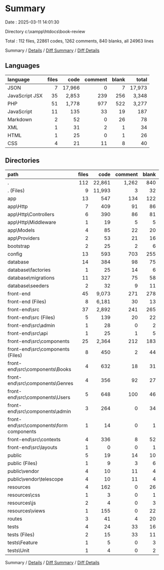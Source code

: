 # Summary

Date : 2025-03-11 14:01:30

Directory c:\\xampp\\htdocs\\book-review

Total : 112 files,  22861 codes, 1262 comments, 840 blanks, all 24963 lines

Summary / [Details](details.md) / [Diff Summary](diff.md) / [Diff Details](diff-details.md)

## Languages
| language | files | code | comment | blank | total |
| :--- | ---: | ---: | ---: | ---: | ---: |
| JSON | 7 | 17,966 | 0 | 7 | 17,973 |
| JavaScript JSX | 35 | 2,853 | 239 | 256 | 3,348 |
| PHP | 51 | 1,778 | 977 | 522 | 3,277 |
| JavaScript | 11 | 135 | 33 | 19 | 187 |
| Markdown | 2 | 52 | 0 | 26 | 78 |
| XML | 1 | 31 | 2 | 1 | 34 |
| HTML | 1 | 25 | 0 | 1 | 26 |
| CSS | 4 | 21 | 11 | 8 | 40 |

## Directories
| path | files | code | comment | blank | total |
| :--- | ---: | ---: | ---: | ---: | ---: |
| . | 112 | 22,861 | 1,262 | 840 | 24,963 |
| . (Files) | 9 | 11,993 | 3 | 32 | 12,028 |
| app | 13 | 547 | 134 | 122 | 803 |
| app\\Http | 7 | 409 | 91 | 86 | 586 |
| app\\Http\\Controllers | 6 | 390 | 86 | 81 | 557 |
| app\\Http\\Middleware | 1 | 19 | 5 | 5 | 29 |
| app\\Models | 4 | 85 | 22 | 20 | 127 |
| app\\Providers | 2 | 53 | 21 | 16 | 90 |
| bootstrap | 2 | 25 | 2 | 6 | 33 |
| config | 13 | 593 | 703 | 255 | 1,551 |
| database | 14 | 384 | 98 | 75 | 557 |
| database\\factories | 1 | 25 | 14 | 6 | 45 |
| database\\migrations | 11 | 327 | 75 | 58 | 460 |
| database\\seeders | 2 | 32 | 9 | 11 | 52 |
| front-end | 45 | 9,073 | 271 | 278 | 9,622 |
| front-end (Files) | 8 | 6,181 | 30 | 13 | 6,224 |
| front-end\\src | 37 | 2,892 | 241 | 265 | 3,398 |
| front-end\\src (Files) | 5 | 139 | 20 | 22 | 181 |
| front-end\\src\\admin | 1 | 28 | 0 | 2 | 30 |
| front-end\\src\\api | 1 | 25 | 1 | 5 | 31 |
| front-end\\src\\components | 25 | 2,364 | 212 | 183 | 2,759 |
| front-end\\src\\components (Files) | 8 | 450 | 2 | 44 | 496 |
| front-end\\src\\components\\Books | 4 | 632 | 18 | 31 | 681 |
| front-end\\src\\components\\Genres | 4 | 356 | 92 | 27 | 475 |
| front-end\\src\\components\\Users | 5 | 648 | 100 | 46 | 794 |
| front-end\\src\\components\\admin | 3 | 264 | 0 | 34 | 298 |
| front-end\\src\\components\\form components | 1 | 14 | 0 | 1 | 15 |
| front-end\\src\\contexts | 4 | 336 | 8 | 52 | 396 |
| front-end\\src\\layouts | 1 | 0 | 0 | 1 | 1 |
| public | 5 | 19 | 14 | 10 | 43 |
| public (Files) | 1 | 9 | 3 | 6 | 18 |
| public\\vendor | 4 | 10 | 11 | 4 | 25 |
| public\\vendor\\telescope | 4 | 10 | 11 | 4 | 25 |
| resources | 4 | 162 | 0 | 26 | 188 |
| resources\\css | 1 | 3 | 0 | 1 | 4 |
| resources\\js | 2 | 4 | 0 | 3 | 7 |
| resources\\views | 1 | 155 | 0 | 22 | 177 |
| routes | 3 | 41 | 4 | 20 | 65 |
| tests | 4 | 24 | 33 | 16 | 73 |
| tests (Files) | 2 | 15 | 33 | 11 | 59 |
| tests\\Feature | 1 | 5 | 0 | 3 | 8 |
| tests\\Unit | 1 | 4 | 0 | 2 | 6 |

Summary / [Details](details.md) / [Diff Summary](diff.md) / [Diff Details](diff-details.md)